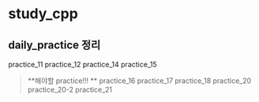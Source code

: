 # study_cpp
daily_practice 정리
--------------------------------------------
practice_11
practice_12
practice_14
practice_15
> **해야할 practice!!! **
practice_16
practice_17
practice_18
practice_20
practice_20-2
practice_21
